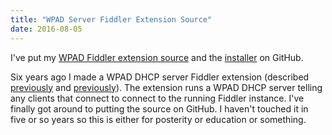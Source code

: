 ```yaml
---
title: "WPAD Server Fiddler Extension Source"
date: 2016-08-05
---
```

<div xmlns="http://www.w3.org/1999/xhtml"><div><p>
    I've put my <a href="https://github.com/david-risney/WpadServerFiddlerExtension">WPAD Fiddler extension source</a> and the <a href="https://github.com/david-risney/WpadServerFiddlerExtension/releases">installer</a> on GitHub.
  </p><p>
    Six years ago I made a WPAD DHCP server Fiddler extension (described <a href="https://deletethis.net/dave/2010-01/WPAD+Server+Fiddler+Extension">previously</a> and <a href="https://deletethis.net/dave/2011-06/WPAD+Server+Fiddler+Extension+Update+v1.0.1">previously</a>). The extension runs a WPAD DHCP server telling any clients that connect to connect to the running
    Fiddler instance. I've finally got around to putting the source on GitHub. I haven't touched it in five or so years so this is either for posterity or education or something.
  </p></div></div>
